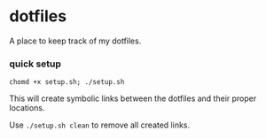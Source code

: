 # dotfiles
A place to keep track of my dotfiles.

### quick setup
```
chomd +x setup.sh; ./setup.sh
```
This will create symbolic links between the dotfiles and their proper locations.

Use `./setup.sh clean` to remove all created links.
